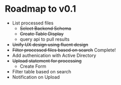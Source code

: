 # Roadmap to v0.1

- List processed files
    - ~~Select Backend Schema~~
    - ~~Create Table Display~~
    - query api to pull results
- ~~Unify UX design using fluent design~~
- ~~Filter processed files based on search~~ Complete!
- Add authenication with Active Directory
- ~~Upload statement for processing~~
    - Create Form
- Filter table based on search
- Notification on Upload
